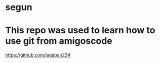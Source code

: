 # segun 
# This repo was used to learn how to use git from amigoscode
https://github.com/jagaban234
